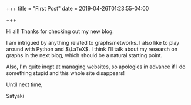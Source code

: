 +++
title = "First Post"
date = 2019-04-26T01:23:55-04:00

+++

Hi all! Thanks for checking out my new blog.

I am intrigued by anything related to graphs/networks. I also like to play around with Python and $\LaTeX$. 
I think I'll talk about my research on graphs in the next blog, which should be a natural starting point. 

Also, I'm quite inept at managing websites, so apologies in advance if I do something stupid and this whole site disappears! 

Until next time,

Satyaki